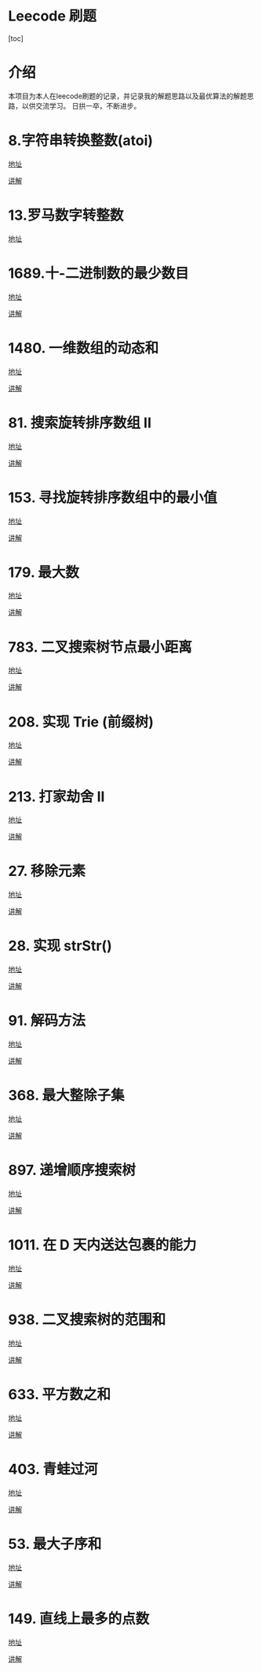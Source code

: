 Leecode 刷题
===
[toc]


# 介绍

本项目为本人在leecode刷题的记录，并记录我的解题思路以及最优算法的解题思路，以供交流学习。
日拱一卒，不断进步。

# 8.字符串转换整数(atoi)
[地址](https://leetcode-cn.com/problems/string-to-integer-atoi/)

[讲解](./leecode/leecode8.md)

# 13.罗马数字转整数
[地址](https://leetcode-cn.com/problems/roman-to-integer/)


# 1689.十-二进制数的最少数目
[地址](https://leetcode-cn.com/problems/partitioning-into-minimum-number-of-deci-binary-numbers/)

[讲解](./leecode/leecode1689.md)


# 1480. 一维数组的动态和
[地址](https://leetcode-cn.com/problems/running-sum-of-1d-array/)

[讲解](./leecode/leecode1480.md)

# 81. 搜索旋转排序数组 II
[地址](https://leetcode-cn.com/problems/search-in-rotated-sorted-array-ii/)

[讲解](./leecode/leecode81.md)

# 153. 寻找旋转排序数组中的最小值
[地址](https://leetcode-cn.com/problems/find-minimum-in-rotated-sorted-array/)

[讲解](./leecode/leecode153.md)


# 179. 最大数
[地址](https://leetcode-cn.com/problems/largest-number/)

[讲解](./leecode/leecode179.md)


# 783. 二叉搜索树节点最小距离
[地址](https://leetcode-cn.com/problems/minimum-distance-between-bst-nodes/)

[讲解](./leecode/leecode783.md)


# 208. 实现 Trie (前缀树)
[地址](https://leetcode-cn.com/problems/implement-trie-prefix-tree/)

[讲解](./leecode/leecode208.md)

# 213. 打家劫舍 II
[地址](https://leetcode-cn.com/problems/house-robber-ii/)

[讲解](./leecode/leecode213.md)


# 27. 移除元素
[地址](https://leetcode-cn.com/problems/remove-element/)

[讲解](./leecode/leecode27.md)

# 28. 实现 strStr()
[地址](https://leetcode-cn.com/problems/implement-strstr/)

[讲解](./leecode/leecode28.md)


# 91. 解码方法
[地址](https://leetcode-cn.com/problems/decode-ways/)

[讲解](./leecode/leecode91.md)


# 368. 最大整除子集
[地址](https://leetcode-cn.com/problems/largest-divisible-subset/)

[讲解](./leecode/leecode368.md)


# 897. 递增顺序搜索树
[地址](https://leetcode-cn.com/problems/increasing-order-search-tree/)


[讲解](./leecode/leecode897.md)


# 1011. 在 D 天内送达包裹的能力

[地址](https://leetcode-cn.com/problems/capacity-to-ship-packages-within-d-days/)

[讲解](./leecode/leecode1011.md)


# 938. 二叉搜索树的范围和
[地址](https://leetcode-cn.com/problems/range-sum-of-bst/)

[讲解](./leecode/leecode938.md)


# 633. 平方数之和
[地址](https://leetcode-cn.com/problems/sum-of-square-numbers/)


[讲解](./leecode/leecode633.md)


# 403. 青蛙过河
[地址](https://leetcode-cn.com/problems/frog-jump/)


[讲解](./leecode/leecode403.md)


# 53. 最大子序和
[地址](https://leetcode-cn.com/problems/maximum-subarray/)

[讲解](./leecode/leecode53.md)


# 149. 直线上最多的点数
[地址](https://leetcode-cn.com/problems/max-points-on-a-line/)

[讲解](./leecode/leecode149.md)